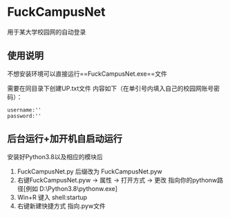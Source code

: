 # FuckCampusNet
用于某大学校园网的自动登录

## 使用说明

不想安装环境可以直接运行==FuckCampusNet.exe==文件

需要在同目录下创建UP.txt文件 内容如下（在单引号内填入自己的校园网账号密码）：

```
username:''
password:''
```

## 后台运行+加开机自启动运行

安装好Python3.8以及相应的模块后

1. FuckCampusNet.py 后缀改为 FuckCampusNet.pyw
2. 右键FuckCampusNet.pyw -> 属性 -> 打开方式 -> 更改 指向你的pythonw路径[例如 ‪D:\Python3.8\pythonw.exe]
3. Win+R 键入 shell:startup 
4. 右键新建快捷方式 指向.pyw文件



